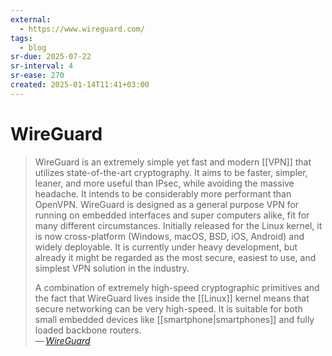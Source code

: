 ```yaml
---
external:
  - https://www.wireguard.com/
tags:
  - blog
sr-due: 2025-07-22
sr-interval: 4
sr-ease: 270
created: 2025-01-14T11:41+03:00
---
```


# WireGuard

> WireGuard is an extremely simple yet fast and modern [[VPN]] that utilizes
> state-of-the-art cryptography. It aims to be faster, simpler, leaner, and more
> useful than IPsec, while avoiding the massive headache. It intends to be
> considerably more performant than OpenVPN. WireGuard is designed as a general
> purpose VPN for running on embedded interfaces and super computers alike, fit
> for many different circumstances. Initially released for the Linux kernel, it
> is now cross-platform (Windows, macOS, BSD, iOS, Android) and widely
> deployable. It is currently under heavy development, but already it might be
> regarded as the most secure, easiest to use, and simplest VPN solution in the
> industry.
>
> A combination of extremely high-speed cryptographic primitives and the fact
> that WireGuard lives inside the [[Linux]] kernel means that secure networking
> can be very high-speed. It is suitable for both small embedded devices like
> [[smartphone|smartphones]] and fully loaded backbone routers.\
> — <cite>[WireGuard](https://www.wireguard.com/)</cite>
